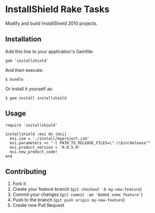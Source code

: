 # InstallShield Rake Tasks

Modify and build InstallShield 2010 projects.

## Installation

Add this line to your application's Gemfile:

    gem 'installshield'

And then execute:

    $ bundle

Or install it yourself as:

    $ gem install installshield

## Usage

    require 'installshield'

    installshield :msi do |msi|
      msi.ism = './install/myproject.ism'
      msi.parameters << "-l PATH_TO_RELEASE_FILES=\".\\bin\Release""
      msi.product_version = '0.0.5.0'
      msi.new_product_code!
    end

## Contributing

1. Fork it
2. Create your feature branch (`git checkout -b my-new-feature`)
3. Commit your changes (`git commit -am 'Added some feature'`)
4. Push to the branch (`git push origin my-new-feature`)
5. Create new Pull Request
